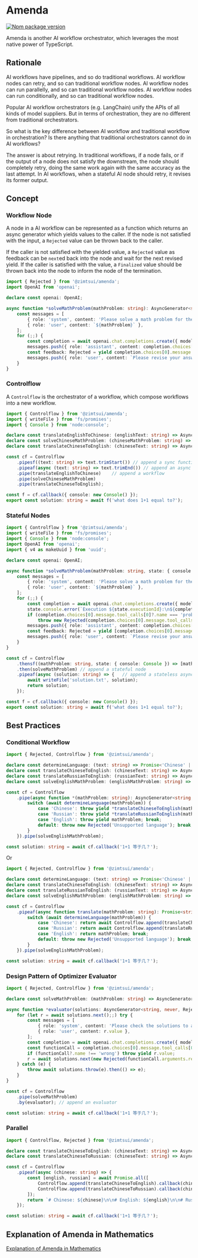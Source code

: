 # Amenda

[![Npm package version](https://img.shields.io/npm/v/@zimtsui/amenda?style=flat-square)](https://www.npmjs.com/package/@zimtsui/amenda)

Amenda is another AI workflow orchestrator, which leverages the most native power of TypeScript.

## Rationale

AI workflows have pipelines, and so do traditional workflows. AI workflow nodes can retry, and so can traditional workflow nodes. AI workflow nodes can run parallelly, and so can traditional workflow nodes. AI workflow nodes can run conditionally, and so can traditional workflow nodes.

Popular AI workflow orchestrators (e.g. LangChain) unify the APIs of all kinds of model suppliers. But in terms of orchestration, they are no different from traditional orchestrators.

So what is the key difference between AI workflow and traditional workflow in orchestration? Is there anything that traditional orchestrators cannot do in AI workflows?

The answer is about retrying. In traditional workflows, if a node fails, or if the output of a node does not satisfy the downstream, the node should completely retry, doing the same work again with the same accuracy as the last attempt. In AI workflows, when a stateful AI node should retry, it revises its former output.

## Concept

### Workflow Node

A node in a AI workflow can be represented as a function which returns an async generator which yields values to the caller. If the node is not satisfied with the input, a `Rejected` value can be thrown back to the caller.

If the caller is not satisfied with the yielded value, a `Rejected` value as feedback can be `next`ed back into the node and wait for the next revised yield. If the caller is satisfied with the value, a `Finalized` value should be thrown back into the node to inform the node of the termination.

```ts
import { Rejected } from '@zimtsui/amenda';
import OpenAI from 'openai';

declare const openai: OpenAI;

async function *solveMathProblem(mathProblem: string): AsyncGenerator<string, never, Rejected> {
	const messages = [
		{ role: 'system', content: 'Please solve a math problem for the user.' },
		{ role: 'user', content: `${mathProblem}` },
	];
	for (;;) {
		const completion = await openai.chat.completions.create({ model: 'gpt-4o', messages });
		messages.push({ role: 'assistant', content: completion.choices[0].message.content });
		const feedback: Rejected = yield completion.choices[0].message.content;
		messages.push({ role: 'user', content: `Please revise your answer upon the feedback: ${feedback.message}` });
	}
}
```

### Controlflow

A `Controlflow` is the orchestrator of a workflow, which compose workflows into a new workflow.

```ts
import { Controlflow } from '@zimtsui/amenda';
import { writeFile } from 'fs/promises';
import { Console } from 'node:console';

declare const translateEnglishToChinese: (englishText: string) => AsyncGenerator<string, never, Rejected>;
declare const solveChineseMathProblem: (chineseMathProblem: string) => AsyncGenerator<string, never, Rejected>;
declare const translateChineseToEnglish: (chineseText: string) => AsyncGenerator<string, never, Rejected>;

const cf = Controlflow
	.pipesf((text: string) => text.trimStart())	// append a sync function
	.pipeaf(async (text: string) => text.trimEnd())	// append an async function
	.pipe(translateEnglishToChinese)	// append a workflow
	.pipe(solveChineseMathProblem)
	.pipe(translateChineseToEnglish);

const f = cf.callback({ console: new Console() });
export const solution: string = await f('what does 1+1 equal to?');
```

### Stateful Nodes

```ts
import { Controlflow } from '@zimtsui/amenda';
import { writeFile } from 'fs/promises';
import { Console } from 'node:console';
import OpenAI from 'openai';
import { v4 as makeUuid } from 'uuid';

declare const openai: OpenAI;

async function *solveMathProblem(mathProblem: string, state: { console: Console, executionId: string }): AsyncGenerator<string, never, Rejected> {
	const messages = [
		{ role: 'system', content: 'Please solve a math problem for the user.' },
		{ role: 'user', content: `${mathProblem}` },
	];
	for (;;) {
		const completion = await openai.chat.completions.create({ model: 'gpt-4o', messages });
		state.console.error(`Execution ${state.executionId}:\n${completion.usage}`);
		if (completion.choices[0].message.tool_calls[0]?.name === 'problemTooHard')
			throw new Rejected(completion.choices[0].message.tool_calls[0].arguments.reason);
		messages.push({ role: 'assistant', content: completion.choices[0].message.content });
		const feedback: Rejected = yield [completion.choices[0].message.content, state];	// [output, state]
		messages.push({ role: 'user', content: `Please revise your answer upon the feedback: ${feedback.message}` });
	}
}

const cf = Controlflow
	.thensf((mathProblem: string, state: { console: Console }) => [mathProblem, { ...state, executionId: makeUuid() }])	// append a stateful sync function
	.then(solveMathProblem)	// append a stateful node
	.pipeaf(async (solution: string) => {	// append a stateless async function
		await writeFile('solution.txt', solution);
		return solution;
	});

const f = cf.callback({ console: new Console() });
export const solution: string = await f('what does 1+1 equal to?');
```

## Best Practices

### Conditional Workflow

```ts
import { Rejected, Controlflow } from '@zimtsui/amenda';

declare const determineLanguage: (text: string) => Promise<'Chinese' | 'Russian' | 'English'>;
declare const translateChineseToEnglish: (chineseText: string) => AsyncGenerator<string, never, Rejected>;
declare const translateRussianToEnglish: (russianText: string) => AsyncGenerator<string, never, Rejected>;
declare const solveEnglishMathProblem: (englishMathProblem: string) => AsyncGenerator<string, never, Rejected>;

const cf = Controlflow
	.pipe(async function *(mathProblem: string): AsyncGenerator<string, never, Rejected> {
		switch (await determineLanguage(mathProblem)) {
			case 'Chinese': throw yield *translateChineseToEnglish(mathProblem); break;
			case 'Russian': throw yield *translateRussianToEnglish(mathProblem); break;
			case 'English': throw yield mathProblem; break;
			default: throw new Rejected('Unsupported language'); break;
		}
	}).pipe(solveEnglishMathProblem);

const solution: string = await cf.callback('1+1 等于几？');

```

Or

```ts
import { Rejected, Controlflow } from '@zimtsui/amenda';

declare const determineLanguage: (text: string) => Promise<'Chinese' | 'Russian' | 'English'>;
declare const translateChineseToEnglish: (chineseText: string) => AsyncGenerator<string, never, Rejected>;
declare const translateRussianToEnglish: (russianText: string) => AsyncGenerator<string, never, Rejected>;
declare const solveEnglishMathProblem: (englishMathProblem: string) => AsyncGenerator<string, never, Rejected>;

const cf = Controlflow
	.pipeaf(async function translate(mathProblem: string): Promise<string> {
		switch (await determineLanguage(mathProblem)) {
			case 'Chinese': return await Controlflow.append(translateChineseToEnglish).callback(mathProblem); break;
			case 'Russian': return await Controlflow.append(translateRussianToEnglish).callback(mathProblem); break;
			case 'English': return mathProblem; break;
			default: throw new Rejected('Unsupported language'); break;
		}
	}).pipe(solveEnglishMathProblem);

const solution: string = await cf.callback('1+1 等于几？');

```

### Design Pattern of Optimizer Evaluator

```ts
import { Rejected, Controlflow } from '@zimtsui/amenda';

declare const solveMathProblem: (mathProblem: string) => AsyncGenerator<string, never, Rejected>;

async function *evaluator(solutions: AsyncGenerator<string, never, Rejected>): AsyncGenerator<string, never, Rejected> {
	for (let r = await solutions.next();;) try {
		const messages = [
			{ role: 'system', content: 'Please check the solutions to a math problem.' },
			{ role: 'user', content: r.value },
		];
		const completion = await openai.chat.completions.create({ model: 'gpt-4o', messages });
		const functionCall = completion.choices[0].message.tool_calls[0];
		if (functionCall?.name !== 'wrong') throw yield r.value;
		r = await solutions.next(new Rejected(functionCall.arguments.reason));
	} catch (e) {
		throw await solutions.throw(e).then(() => e);
	}
}

const cf = Controlflow
	.pipe(solveMathProblem)
	.by(evaluator);	// append an evaluator

const solution: string = await cf.callback('1+1 等于几？');
```

### Parallel

```ts
import { Controlflow, Rejected } from '@zimtsui/amenda';

declare const translateChineseToEnglish: (chineseText: string) => AsyncGenerator<string, never, Rejected>;
declare const translateChineseToRussian: (chineseText: string) => AsyncGenerator<string, never, Rejected>;

const cf = Controlflow
	.pipeaf(async (chinese: string) => {
		const [english, russian] = await Promise.all([
			Controlflow.append(translateChineseToEnglish).callback(chinese),
			Controlflow.append(translateChineseToRussian).callback(chinese),
		]);
		return `# Chinese: ${chinese}\n\n# English: ${english}\n\n# Russian: ${russian}`;
	});

const solution: string = await cf.callback('1+1 等于几？');
```

## Explanation of Amenda in Mathematics

[Explanation of Amenda in Mathematics](./explanation.md)
